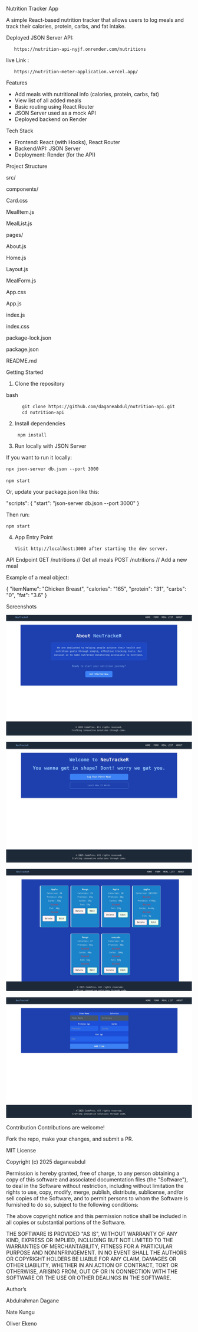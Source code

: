 
Nutrition Tracker App

A simple React-based nutrition tracker that allows users to log meals and track their calories, protein, carbs, and fat intake.

Deployed JSON Server API:  

       https://nutrition-api-nyjf.onrender.com/nutritions

live Link :

       https://nutrition-meter-application.vercel.app/

Features

- Add meals with nutritional info (calories, protein, carbs, fat)
- View list of all added meals
- Basic routing using React Router
- JSON Server used as a mock API
- Deployed backend on Render

 Tech Stack

- Frontend: React (with Hooks), React Router
- Backend/API: JSON Server
- Deployment: Render (for the API)

Project Structure

src/

 components/
 
  Card.css
 
  MealItem.js
  
  MealList.js

pages/

About.js

 Home.js
    
 Layout.js
    
 MealForm.js

 App.css
   
   App.js
    
  index.js
    
  index.css
    
 package-lock.json
    
 package.json
 
 README.md







Getting Started

1. Clone the repository
   

bash

          git clone https://github.com/daganeabdul/nutrition-api.git
          cd nutrition-api

2. Install dependencies
   
        npm install

4. Run locally with JSON Server

   
If you want to run it locally:

    npx json-server db.json --port 3000
    
    npm start

Or, update your package.json like this:


"scripts": {
  "start": "json-server db.json --port 3000"
}

Then run:

    npm start

4. App Entry Point

       Visit http://localhost:3000 after starting the dev server.



API Endpoint
GET /nutritions         // Get all meals
POST /nutritions        // Add a new meal

Example of a meal object:


{
  "itemName": "Chicken Breast",
  "calories": "165",
  "protein": "31",
  "carbs": "0",
  "fat": "3.6"
}

 Screenshots


![screenshot](about.png)

![screenshot](home.png)

![screenshot](meallist.png)

![screenshot](form.png)


 Contribution
Contributions are welcome!

 Fork the repo, make your changes, and submit a PR.

MIT License

Copyright (c) 2025 daganeabdul

Permission is hereby granted, free of charge, to any person obtaining a copy
of this software and associated documentation files (the "Software"), to deal
in the Software without restriction, including without limitation the rights
to use, copy, modify, merge, publish, distribute, sublicense, and/or sell
copies of the Software, and to permit persons to whom the Software is
furnished to do so, subject to the following conditions:

The above copyright notice and this permission notice shall be included in all
copies or substantial portions of the Software.

THE SOFTWARE IS PROVIDED "AS IS", WITHOUT WARRANTY OF ANY KIND, EXPRESS OR
IMPLIED, INCLUDING BUT NOT LIMITED TO THE WARRANTIES OF MERCHANTABILITY,
FITNESS FOR A PARTICULAR PURPOSE AND NONINFRINGEMENT. IN NO EVENT SHALL THE
AUTHORS OR COPYRIGHT HOLDERS BE LIABLE FOR ANY CLAIM, DAMAGES OR OTHER
LIABILITY, WHETHER IN AN ACTION OF CONTRACT, TORT OR OTHERWISE, ARISING FROM,
OUT OF OR IN CONNECTION WITH THE SOFTWARE OR THE USE OR OTHER DEALINGS IN THE
SOFTWARE.

 Author’s
 
  Abdulrahman Dagane
  
  Nate Kungu
  
  Oliver  Ekeno










